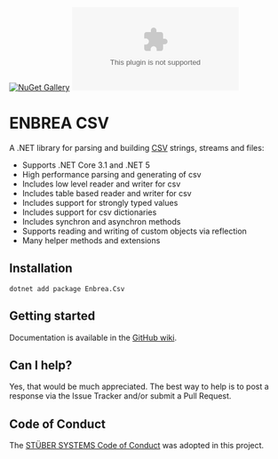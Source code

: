 [![NuGet Gallery](https://img.shields.io/badge/NuGet%20Gallery-enbrea.csv-blue.svg)](https://www.nuget.org/packages/Enbrea.Csv/)
![GitHub](https://img.shields.io/github/license/stuebersystems/enbrea.csv)

# ENBREA CSV

A .NET library for parsing and building [CSV](https://tools.ietf.org/html/rfc4180) strings, streams and files:

+ Supports .NET Core 3.1 and .NET 5
+ High performance parsing and generating of csv
+ Includes low level reader and writer for csv
+ Includes table based reader and writer for csv
+ Includes support for strongly typed values
+ Includes support for csv dictionaries
+ Includes synchron and asynchron methods
+ Supports reading and writing of custom objects via reflection
+ Many helper methods and extensions 

## Installation

```
dotnet add package Enbrea.Csv
```

## Getting started

Documentation is available in the [GitHub wiki](https://github.com/stuebersystems/enbrea.csv/wiki).

## Can I help?

Yes, that would be much appreciated. The best way to help is to post a response via the Issue Tracker and/or submit a Pull Request.

## Code of Conduct

The [STÜBER SYSTEMS Code of Conduct](https://www.stueber.co.uk/code-of-conduct.php) was adopted in this project.
